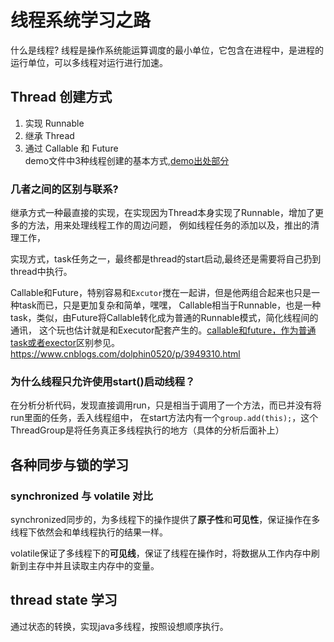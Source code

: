 # 线程系统学习之路

什么是线程?
线程是操作系统能运算调度的最小单位，它包含在进程中，是进程的运行单位，可以多线程对运行进行加速。

## Thread 创建方式
1. 实现 Runnable
2. 继承 Thread
3. 通过 Callable 和 Future    <br>
demo文件中3种线程创建的基本方式,[demo出处部分](http://www.runoob.com/java/java-multithreading.html)

### 几者之间的区别与联系?
继承方式一种最直接的实现，在实现因为Thread本身实现了Runnable，增加了更多的方法，用来处理线程工作的周边问题，
例如线程任务的添加以及，推出的清理工作，

实现方式，task任务之一，最终都是thread的start启动,最终还是需要将自己扔到thread中执行。

Callable和Future，特别容易和`Excutor`搅在一起讲，但是他两组合起来也只是一种task而已，只是更加复杂和简单，嘿嘿，
Callable相当于Runnable，也是一种task，类似，由Future将Callable转化成为普通的Runnable模式，简化线程间的通讯，
这个玩也估计就是和Executor配套产生的。[callable和future，作为普通task或者exector](http://blog.csdn.net/ghsau/article/details/7451464)区别参见。
https://www.cnblogs.com/dolphin0520/p/3949310.html


### 为什么线程只允许使用start()启动线程？
在分析分析代码，发现直接调用run，只是相当于调用了一个方法，而已并没有将run里面的任务，丢入线程组中，
在start方法内有一个`group.add(this);`，这个ThreadGroup是将任务真正多线程执行的地方（具体的分析后面补上）


## 各种同步与锁的学习

### synchronized 与 volatile 对比

synchronized同步的，为多线程下的操作提供了**原子性**和**可见性**，保证操作在多线程下依然会和单线程执行的结果一样。

volatile保证了多线程下的**可见线**，保证了线程在操作时，将数据从工作内存中刷新到主存中并且读取主内存中的变量。


## thread state 学习
通过状态的转换，实现java多线程，按照设想顺序执行。





